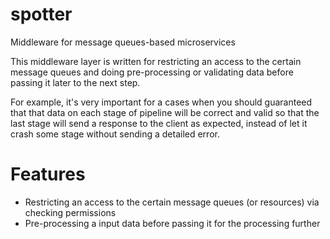 # spotter
Middleware for message queues-based microservices

This middleware layer is written for restricting an access to the certain message queues and doing pre-processing or validating data before passing it later to the next step. 

For example, it's very important for a cases when you should guaranteed that that data on each stage of pipeline will be correct and valid so that the last stage will send a response to the client as expected, instead of let it crash some stage without sending a detailed error.

# Features
- Restricting an access to the certain message queues (or resources) via checking permissions
- Pre-processing a input data before passing it for the processing further
